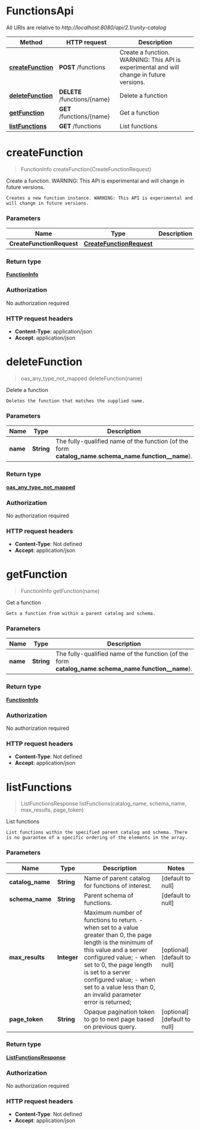 # FunctionsApi

All URIs are relative to *http://localhost:8080/api/2.1/unity-catalog*

| Method | HTTP request | Description |
|------------- | ------------- | -------------|
| [**createFunction**](FunctionsApi.md#createFunction) | **POST** /functions | Create a function. WARNING: This API is experimental and will change in future versions.  |
| [**deleteFunction**](FunctionsApi.md#deleteFunction) | **DELETE** /functions/{name} | Delete a function |
| [**getFunction**](FunctionsApi.md#getFunction) | **GET** /functions/{name} | Get a function |
| [**listFunctions**](FunctionsApi.md#listFunctions) | **GET** /functions | List functions |


<a name="createFunction"></a>
# **createFunction**
> FunctionInfo createFunction(CreateFunctionRequest)

Create a function. WARNING: This API is experimental and will change in future versions. 

    Creates a new function instance. WARNING: This API is experimental and will change in future versions. 

### Parameters

|Name | Type | Description  | Notes |
|------------- | ------------- | ------------- | -------------|
| **CreateFunctionRequest** | [**CreateFunctionRequest**](../Models/CreateFunctionRequest.md)|  | [optional] |

### Return type

[**FunctionInfo**](../Models/FunctionInfo.md)

### Authorization

No authorization required

### HTTP request headers

- **Content-Type**: application/json
- **Accept**: application/json

<a name="deleteFunction"></a>
# **deleteFunction**
> oas_any_type_not_mapped deleteFunction(name)

Delete a function

    Deletes the function that matches the supplied name. 

### Parameters

|Name | Type | Description  | Notes |
|------------- | ------------- | ------------- | -------------|
| **name** | **String**| The fully-qualified name of the function (of the form __catalog_name__.__schema_name__.__function__name__). | [default to null] |

### Return type

[**oas_any_type_not_mapped**](../Models/AnyType.md)

### Authorization

No authorization required

### HTTP request headers

- **Content-Type**: Not defined
- **Accept**: application/json

<a name="getFunction"></a>
# **getFunction**
> FunctionInfo getFunction(name)

Get a function

    Gets a function from within a parent catalog and schema. 

### Parameters

|Name | Type | Description  | Notes |
|------------- | ------------- | ------------- | -------------|
| **name** | **String**| The fully-qualified name of the function (of the form __catalog_name__.__schema_name__.__function__name__). | [default to null] |

### Return type

[**FunctionInfo**](../Models/FunctionInfo.md)

### Authorization

No authorization required

### HTTP request headers

- **Content-Type**: Not defined
- **Accept**: application/json

<a name="listFunctions"></a>
# **listFunctions**
> ListFunctionsResponse listFunctions(catalog\_name, schema\_name, max\_results, page\_token)

List functions

    List functions within the specified parent catalog and schema. There is no guarantee of a specific ordering of the elements in the array. 

### Parameters

|Name | Type | Description  | Notes |
|------------- | ------------- | ------------- | -------------|
| **catalog\_name** | **String**| Name of parent catalog for functions of interest. | [default to null] |
| **schema\_name** | **String**| Parent schema of functions. | [default to null] |
| **max\_results** | **Integer**| Maximum number of functions to return. - when set to a value greater than 0, the page length is the minimum of this value and a server configured value; - when set to 0, the page length is set to a server configured value; - when set to a value less than 0, an invalid parameter error is returned;  | [optional] [default to null] |
| **page\_token** | **String**| Opaque pagination token to go to next page based on previous query. | [optional] [default to null] |

### Return type

[**ListFunctionsResponse**](../Models/ListFunctionsResponse.md)

### Authorization

No authorization required

### HTTP request headers

- **Content-Type**: Not defined
- **Accept**: application/json

